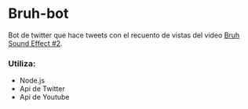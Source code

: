 # Bruh-bot
Bot de twitter que hace tweets con el recuento de vistas del video <a href="https://t.co/z4xtlrBqu1?amp=1">Bruh Sound Effect #2</a>.

### Utiliza:
- Node.js
- Api de Twitter
- Api de Youtube
